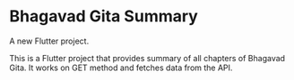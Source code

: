 # Bhagavad Gita Summary

A new Flutter project.

This is a Flutter project that provides summary of all chapters of Bhagavad Gita. It works on GET method and fetches data from the API.
